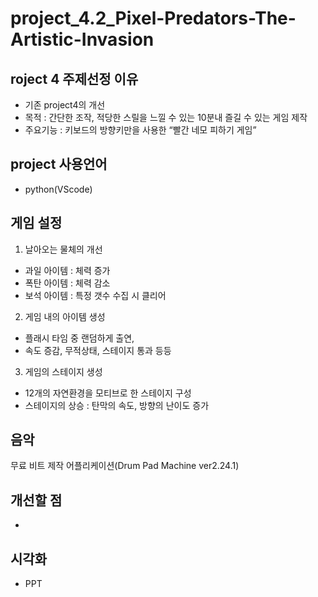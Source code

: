 # project_4.2_Pixel-Predators-The-Artistic-Invasion

## roject 4 주제선정 이유
- 기존 project4의 개선
- 목적 : 간단한 조작, 적당한 스릴을 느낄 수 있는 10분내 즐길 수 있는 게임 제작
- 주요기능 : 키보드의 방향키만을 사용한 “빨간 네모 피하기 게임”

## project 사용언어 
- python(VScode)

## 게임 설정
1. 날아오는 물체의 개선
- 과일 아이템 : 체력 증가
- 폭탄 아이템 : 체력 감소
- 보석 아이템 : 특정 갯수 수집 시 클리어

2. 게임 내의 아이템 생성
- 플래시 타임 중 랜덤하게 출연,
- 속도 증감, 무적상태, 스테이지 통과 등등

3. 게임의 스테이지 생성
- 12개의 자연환경을 모티브로 한 스테이지 구성
- 스테이지의 상승 : 탄막의 속도, 방향의 난이도 증가

## 음악
무료 비트 제작 어플리케이션(Drum Pad Machine ver2.24.1)

## 개선할 점
- 

## 시각화
- PPT
